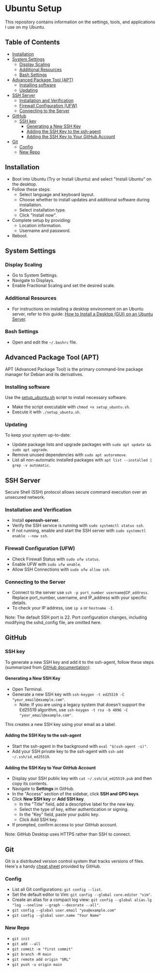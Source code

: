 # Ubuntu Setup <!-- omit in toc -->

This repository contains information on the settings, tools, and applications I use on my Ubuntu.

## Table of Contents <!-- omit in toc -->

- [Installation](#installation)
- [System Settings](#system-settings)
  - [Display Scaling](#display-scaling)
  - [Additional Resources](#additional-resources)
  - [Bash Settings](#bash-settings)
- [Advanced Package Tool (APT)](#advanced-package-tool-apt)
  - [Installing software](#installing-software)
  - [Updating](#updating)
- [SSH Server](#ssh-server)
  - [Installation and Verification](#installation-and-verification)
  - [Firewall Configuration (UFW)](#firewall-configuration-ufw)
  - [Connecting to the Server](#connecting-to-the-server)
- [GitHub](#github)
  - [SSH key](#ssh-key)
    - [Generating a New SSH Key](#generating-a-new-ssh-key)
    - [Adding the SSH Key to the ssh-agent](#adding-the-ssh-key-to-the-ssh-agent)
    - [Adding the SSH Key to Your GitHub Account](#adding-the-ssh-key-to-your-github-account)
- [Git](#git)
  - [Config](#config)
  - [New Repo](#new-repo)

## Installation

- Boot into Ubuntu (Try or Install Ubuntu) and select "Install Ubuntu" on the desktop.
- Follow these steps:
  - Select language and keyboard layout.
  - Choose whether to install updates and additional software during installation.
  - Select installation type.
  - Click "Install now".
- Complete setup by providing:
  - Location information.
  - Username and password.
- Reboot.

## System Settings

### Display Scaling

- Go to System Settings.
- Navigate to Displays.
- Enable Fractional Scaling and set the desired scale.

### Additional Resources

- For instructions on installing a desktop environment on an Ubuntu server, refer to this guide: [How to Install a Desktop (GUI) on an Ubuntu Server](https://phoenixnap.com/kb/how-to-install-a-gui-on-ubuntu).

### Bash Settings

- Open and edit the `~/.bashrc` file.

## Advanced Package Tool (APT)

APT (Advanced Package Tool) is the primary command-line package manager for Debian and its derivatives.

### Installing software

Use the [setup_ubuntu.sh](../install/setup_ubuntu.sh) script to install necessary software.

- Make the script executable with `chmod +x setup_ubuntu.sh`.
- Execute it with `./setup_ubuntu.sh`.

### Updating

To keep your system up-to-date:

- Update package lists and upgrade packages with `sudo apt update && sudo apt upgrade`.
- Remove unused dependencies with `sudo apt autoremove`.
- List all non-automatic installed packages with `apt list --installed | grep -v automatic`.

## SSH Server

Secure Shell (SSH) protocol allows secure command execution over an unsecured network.

### Installation and Verification

- Install **openssh-server**.
- Verify the SSH service is running with `sudo systemctl status ssh`.
- If not running, enable and start the SSH server with `sudo systemctl enable --now ssh`.
<!-- Note: The --now option starts the service immediately, so you don't need to run `sudo systemctl start ssh` separately. -->
### Firewall Configuration (UFW)

- Check Firewall Status with `sudo ufw status`.
- Enable UFW with `sudo ufw enable`.
- Allow SSH Connections with `sudo ufw allow ssh`.

### Connecting to the Server

- Connect to the server use `ssh -p port_number username@IP_address`. Replace port_number, username, and IP_address with your specific details.
- To check your IP address, use `ip a` or `hostname -I`.

Note: The default SSH port is 22. Port configuration changes, including modifying the sshd_config file, are omitted here.

## GitHub

### SSH key

To generate a new SSH key and add it to the ssh-agent, follow these steps (summarized from [GitHub documentation](https://docs.github.com/en/authentication/connecting-to-github-with-ssh/generating-a-new-ssh-key-and-adding-it-to-the-ssh-agent?platform=linux)):

#### Generating a New SSH Key

- Open Terminal.
- Generate a new SSH key with `ssh-keygen -t ed25519 -C "your_email@example.com"`.
  - Note: If you are using a legacy system that doesn't support the Ed25519 algorithm, use `ssh-keygen -t rsa -b 4096 -C "your_email@example.com"`.

This creates a new SSH key using your email as a label.

#### Adding the SSH Key to the ssh-agent

- Start the ssh-agent in the background with `eval "$(ssh-agent -s)"`.
- Add your SSH private key to the ssh-agent with `ssh-add ~/.ssh/id_ed25519`.

#### Adding the SSH Key to Your GitHub Account

- Display your SSH public key with `cat ~/.ssh/id_ed25519.pub` and then copy its contents.
- Navigate to **Settings** in GitHub.
- In the "Access" section of the sidebar, click **SSH and GPG keys**.
- Click **New SSH key** or **Add SSH key**.
  - In the "Title" field, add a descriptive label for the new key.
  - Select the type of key, either authentication or signing.
  - In the "Key" field, paste your public key.
  - Click Add SSH key.
- If prompted, confirm access to your GitHub account.

Note: GitHub Desktop uses HTTPS rather than SSH to connect.

## Git

Git is a distributed version control system that tracks versions of files. Here's a handy [cheat sheet](https://education.github.com/git-cheat-sheet-education.pdf) provided by GitHub.

### Config

- List all Git configurations: `git config --list`.
- Set the default editor to Vim: `git config --global core.editor "vim"`.
- Create an alias for a compact log view: `git config --global alias.lg "log --oneline --graph --decorate --all"`.
- `git config --global user.email "you@example.com"`
- `git config --global user.name "Your Name"`

### New Repo

- `git init`
- `git add --all`
- `git commit -m "first commit"`
- `git branch -M main`
- `git remote add origin "URL"`
- `git push -u origin main`

<!-- ## web dev
nodejs
google-cloud-cli -->
